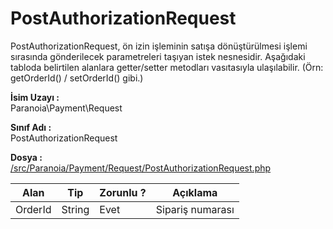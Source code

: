 # PostAuthorizationRequest

PostAuthorizationRequest, ön izin işleminin satışa dönüştürülmesi işlemi sırasında gönderilecek parametreleri taşıyan istek nesnesidir. Aşağıdaki tabloda belirtilen alanlara getter/setter metodları vasıtasıyla ulaşılabilir. (Örn: getOrderId() / setOrderId() gibi.)

**İsim Uzayı :**<br/>
Paranoia\Payment\Request

**Sınıf Adı :**<br/>
PostAuthorizationRequest

**Dosya :**<br/>
[/src/Paranoia/Payment/Request/PostAuthorizationRequest.php](/src/Paranoia/Payment/Response/PostAuthorizationResponse.php)

| Alan          | Tip        | Zorunlu ? | Açıklama                      |
|---------------|------------|-----------|-------------------------------|
| OrderId       | String     | Evet      | Sipariş numarası              |
